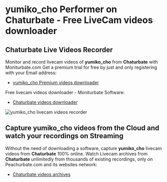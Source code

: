 # yumiko_cho Performer on Chaturbate - Free LiveCam videos downloader

## Chaturbate Live Videos Recorder

Monitor and record livecam videos of **yumiko_cho** from **Chaturbate** with Moniturbate.com
Get a premium trial for free by just and only registering with your Email address:
* [yumiko_cho Premium videos downloader](https://moniturbate.com/request-demo-licence-key.html)

Free livecam videos downloader - Moniturbate Software:
* [Chaturbate videos downloader](https://moniturbate.com/moniturbate-download-software.html)

![yumiko_cho livecam videos recorder](https://peachurnet.com/templates/moniturbate-software.png)


## Capture yumiko_cho videos from the Cloud and watch your recordings on Streaming

Without the need of downloading a software, capture **yumiko_cho** livecam videos from **Chaturbate** 100% online.
Watch Livecam archives from **Chaturbate** unlimitedly from thousands of existing recordings, only on Peachurbate.com and its websites network:
* [Chaturbate videos archives](https://peachurnet.com/)